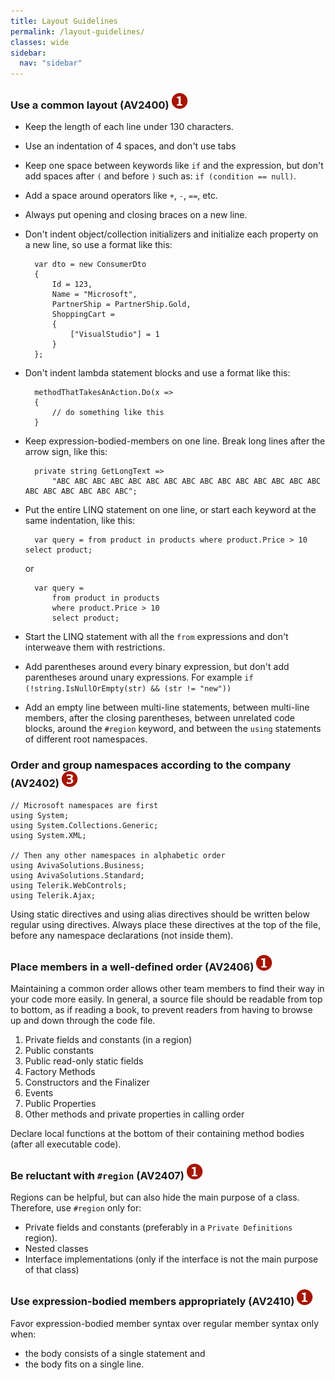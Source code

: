 ```yaml
---
title: Layout Guidelines
permalink: /layout-guidelines/
classes: wide
sidebar:
  nav: "sidebar"
---
```


### <a name="av2400"></a> Use a common layout  (AV2400) ![](/assets/images/1.png)

- Keep the length of each line under 130 characters.

- Use an indentation of 4 spaces, and don't use tabs

- Keep one space between keywords like `if` and the expression, but don't add spaces after `(` and before `)` such as: `if (condition == null)`.

- Add a space around operators like `+`, `-`, `==`, etc.

- Always put opening and closing braces on a new line.

- Don't indent object/collection initializers and initialize each property on a new line, so use a format like this: 

		var dto = new ConsumerDto
		{
			Id = 123,
			Name = "Microsoft",
			PartnerShip = PartnerShip.Gold,
			ShoppingCart =
			{
				["VisualStudio"] = 1
			}
		};

- Don't indent lambda statement blocks and use a format like this:

		methodThatTakesAnAction.Do(x =>
		{ 
			// do something like this 
		}

- Keep expression-bodied-members on one line. Break long lines after the arrow sign, like this:

		private string GetLongText =>
			"ABC ABC ABC ABC ABC ABC ABC ABC ABC ABC ABC ABC ABC ABC ABC ABC ABC ABC ABC ABC ABC";

- Put the entire LINQ statement on one line, or start each keyword at the same indentation, like this:

		var query = from product in products where product.Price > 10 select product;

  	or

		var query =  
		    from product in products  
		    where product.Price > 10  
		    select product;

- Start the LINQ statement with all the `from` expressions and don't interweave them with restrictions.
- Add parentheses around every binary expression, but don't add parentheses around unary expressions. For example `if (!string.IsNullOrEmpty(str) && (str != "new"))`

- Add an empty line between multi-line statements, between multi-line members, after the closing parentheses, between unrelated code blocks, around the `#region` keyword, and between the `using` statements of different root namespaces.


### <a name="av2402"></a> Order and group namespaces according to the company  (AV2402) ![](/assets/images/3.png)

	// Microsoft namespaces are first
	using System;
	using System.Collections.Generic;
	using System.XML;
	
	// Then any other namespaces in alphabetic order
	using AvivaSolutions.Business;
	using AvivaSolutions.Standard;
	using Telerik.WebControls;
	using Telerik.Ajax;

Using static directives and using alias directives should be written below regular using directives.
Always place these directives at the top of the file, before any namespace declarations (not inside them).

### <a name="av2406"></a> Place members in a well-defined order  (AV2406) ![](/assets/images/1.png)
Maintaining a common order allows other team members to find their way in your code more easily. In general, a source file should be readable from top to bottom, as if reading a book, to prevent readers from having to browse up and down through the code file.

1. Private fields and constants (in a region)
2. Public constants
3. Public read-only static fields
4. Factory Methods
5. Constructors and the Finalizer
6. Events 
7. Public Properties
8. Other methods and private properties in calling order

Declare local functions at the bottom of their containing method bodies (after all executable code).

### <a name="av2407"></a> Be reluctant with `#region` (AV2407) ![](/assets/images/1.png)
Regions can be helpful, but can also hide the main purpose of a class. Therefore, use `#region` only for:

- Private fields and constants (preferably in a `Private Definitions` region).
- Nested classes
- Interface implementations (only if the interface is not the main purpose of that class)

### <a name="av2410"></a> Use expression-bodied members appropriately (AV2410) ![](/assets/images/1.png)
Favor expression-bodied member syntax over regular member syntax only when:

- the body consists of a single statement and
- the body fits on a single line.

